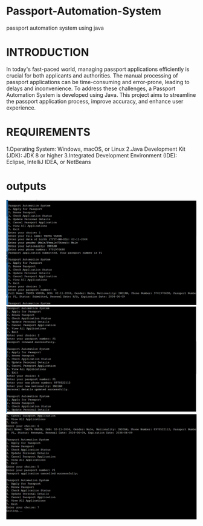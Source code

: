 # Passport-Automation-System
passport automation system using java


# INTRODUCTION
In today's fast-paced world, managing passport applications efficiently is crucial for both applicants and authorities. The manual processing of passport applications can be time-consuming and error-prone, leading to delays and inconvenience. To address these challenges, a Passport Automation System is developed using Java. This project aims to streamline the passport application process, improve accuracy, and enhance user experience.

# REQUIREMENTS

1.Operating System: Windows, macOS, or Linux
2.Java Development Kit (JDK): JDK 8 or higher
3.Integrated Development Environment (IDE): Eclipse, IntelliJ IDEA, or NetBeans

# outputs
![1](./output/op1.png)
![2](./output/op2.png)
![3](./output/op3.png)

